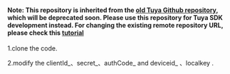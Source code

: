 #### Note: This repository is inherited from the [old Tuya Github repository](https://github.com/TuyaInc/tuya_webrtc_android_demo), which will be deprecated soon. Please use this repository for Tuya SDK development instead. For changing the existing remote repository URL, please check this [tutorial](https://docs.github.com/en/free-pro-team@latest/github/using-git/changing-a-remotes-url)

1.clone the code. 

2.modify the clientId_、secret_、authCode_ and deviceid_ 、localkey .
